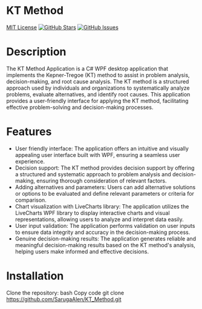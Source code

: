 # KT Method 

[MIT License](LICENSE)
[![GitHub Stars](https://img.shields.io/github/stars/SarugaAlen/KT_Method.svg)](https://github.com/SarugaAlen/KT_Method/stargazers)
[![GitHub Issues](https://img.shields.io/github/issues/SarugaAlen/KT_Method.svg)](https://github.com/SarugaAlen/KT_Method/issues)

# Description
The KT Method Application is a C# WPF desktop application that implements the Kepner-Tregoe (KT) method to assist in problem analysis, decision-making, and root cause analysis. The KT method is a structured approach used by individuals and organizations to systematically analyze problems, evaluate alternatives, and identify root causes. This application provides a user-friendly interface for applying the KT method, facilitating effective problem-solving and decision-making processes.

# Features
- User friendly interface: The application offers an intuitive and visually appealing user interface built with WPF, ensuring a seamless user experience.
- Decision support: The KT method provides decision support by offering a structured and systematic approach to problem analysis and decision-making, ensuring thorough consideration of relevant factors.
- Adding alternatives and parameters: Users can add alternative solutions or options to be evaluated and define relevant parameters or criteria for comparison.
- Chart visualization with LiveCharts library: The application utilizes the LiveCharts WPF library to display interactive charts and visual representations, allowing users to analyze and interpret data easily.
- User input validation: The application performs validation on user inputs to ensure data integrity and accuracy in the decision-making process.
- Genuine decision-making results: The application generates reliable and meaningful decision-making results based on the KT method's analysis, helping users make informed and effective decisions.

# Installation
Clone the repository:
bash
Copy code
git clone https://github.com/SarugaAlen/KT_Method.git

